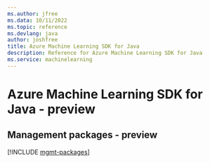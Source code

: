 ```yaml
---
ms.author: jfree
ms.data: 10/11/2022
ms.topic: reference
ms.devlang: java
author: joshfree
title: Azure Machine Learning SDK for Java
description: Reference for Azure Machine Learning SDK for Java
ms.service: machinelearning
---
```

# Azure Machine Learning SDK for Java - preview

## Management packages - preview
[!INCLUDE [mgmt-packages](machine-learning-mgmt-index.md)]